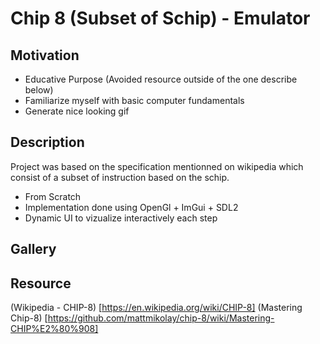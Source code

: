 # Chip 8 (Subset of Schip) - Emulator

## Motivation

* Educative Purpose (Avoided resource outside of the one describe below)
* Familiarize myself with basic computer fundamentals
* Generate nice looking gif

## Description

Project was based on the specification mentionned on wikipedia which consist of a subset of instruction based on the schip.

* From Scratch
* Implementation done using OpenGl + ImGui + SDL2
* Dynamic UI to vizualize interactively each step

## Gallery



## Resource

(Wikipedia - CHIP-8) [https://en.wikipedia.org/wiki/CHIP-8]
(Mastering Chip-8)  [https://github.com/mattmikolay/chip-8/wiki/Mastering-CHIP%E2%80%908]